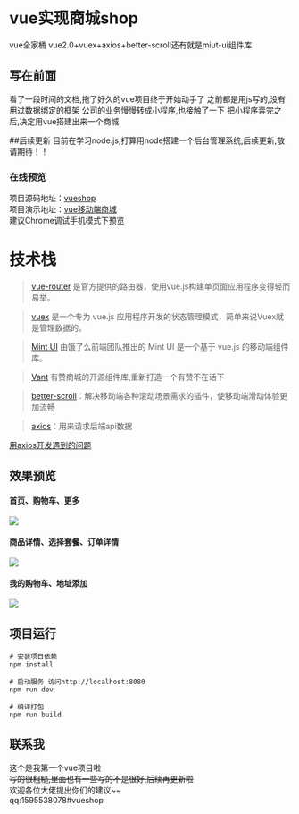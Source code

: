 # vue实现商城shop
vue全家桶 vue2.0+vuex+axios+better-scroll还有就是miut-ui组件库


## 写在前面
看了一段时间的文档,拖了好久的vue项目终于开始动手了
之前都是用js写的,没有用过数据绑定的框架
公司的业务慢慢转成小程序,也接触了一下
把小程序弄完之后,决定用vue搭建出来一个商城

##后续更新
目前在学习node.js,打算用node搭建一个后台管理系统,后续更新,敬请期待！！

### 在线预览
项目源码地址：[vueshop](https://github.com/zhangchunna/vueshop)<br>
项目演示地址：[vue移动端商城](http://47.107.243.68)<br>
建议Chrome调试手机模式下预览<br>

# 技术栈
> [vue-router](https://router.vuejs.org/zh-cn/) 是官方提供的路由器，使用vue.js构建单页面应用程序变得轻而易举。

> [vuex](https://vuex.vuejs.org/zh-cn/) 是一个专为 vue.js 应用程序开发的状态管理模式，简单来说Vuex就是管理数据的。

> [Mint UI](http://mint-ui.github.io/#!/zh-cn) 由饿了么前端团队推出的 Mint UI 是一个基于 vue.js 的移动端组件库。

> [Vant](https://youzan.github.io/vant/#/zh-CN/intro) 有赞商城的开源组件库,重新打造一个有赞不在话下

> [better-scroll](http://ustbhuangyi.github.io/better-scroll/doc/options.html)：解决移动端各种滚动场景需求的插件，使移动端滑动体验更加流畅

> [axios](https://www.npmjs.com/package/axios)：用来请求后端api数据

[用axios开发遇到的问题](https://blog.csdn.net/sinat_27339925/article/details/84104358)

## 效果预览

#### 首页、购物车、更多
![](https://img.alicdn.com/imgextra/i3/2445381426/O1CN01EKTWXq1MP9HYSCnc3_!!2445381426.jpg)

#### 商品详情、选择套餐、订单详情
![](https://img.alicdn.com/imgextra/i2/2445381426/O1CN014qVlRO1MP9HXbG778_!!2445381426.jpg)


#### 我的购物车、地址添加
![](https://img.alicdn.com/imgextra/i3/2445381426/O1CN01UFAJik1MP9HWoLeCU_!!2445381426.jpg)



## 项目运行
```
# 安装项目依赖
npm install 

# 启动服务 访问http://localhost:8080
npm run dev

# 编译打包
npm run build
```
## 联系我
这个是我第一个vue项目啦~~<br>
写的很粗糙,里面也有一些写的不是很好,后续再更新啦~~<br>
欢迎各位大佬提出你们的建议~~<br>
qq:1595538078#vueshop
